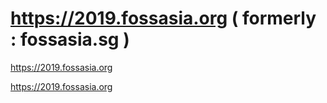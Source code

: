 # https://2019.fossasia.org ( formerly : fossasia.sg )
https://2019.fossasia.org

https://2019.fossasia.org
